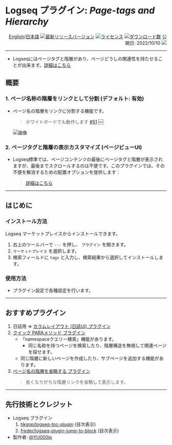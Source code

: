 # Logseq プラグイン: *Page-tags and Hierarchy*

<div align="right">

[English](https://github.com/YU000jp/logseq-page-tags-and-hierarchy)/[日本語](https://github.com/YU000jp/logseq-page-tags-and-hierarchy/blob/main/README.ja.md) 
[![最新リリースバージョン](https://img.shields.io/github/v/release/YU000jp/logseq-page-tags-and-hierarchy)](https://github.com/YU000jp/logseq-page-tags-and-hierarchy/releases)
[![ライセンス](https://img.shields.io/github/license/YU000jp/logseq-page-tags-and-hierarchy?color=blue)](https://github.com/YU000jp/logseq-page-tags-and-hierarchy/blob/main/LICENSE)
[![ダウンロード数](https://img.shields.io/github/downloads/YU000jp/logseq-page-tags-and-hierarchy/total.svg)](https://github.com/YU000jp/logseq-page-tags-and-hierarchy/releases)
公開日: 2022/10/10 
<a href="https://www.buymeacoffee.com/yu000japan"><img src="https://img.buymeacoffee.com/button-api/?text=Buy me a pizza&emoji=🍕&slug=yu000japan&button_colour=FFDD00&font_colour=000000&font_family=Poppins&outline_colour=000000&coffee_colour=ffffff" /></a>
</div>

---

- Logseqにはページタグと階層があり、ページどうしの関連性を持たせることが出来ます。[詳細はこちら](https://github.com/YU000jp/logseq-page-tags-and-hierarchy/wiki/Logseq%E3%81%AE%E6%A8%99%E6%BA%96%E6%A9%9F%E8%83%BD:-%E3%83%9A%E3%83%BC%E3%82%B8%E3%82%BF%E3%82%B0%E3%81%A8%E9%9A%8E%E5%B1%A4)

## 概要

### 1. ページ名称の階層をリンクとして分割 (デフォルト: 有効)

- ページ名の階層をリンクに分割する機能です。
  > ホワイトボードでも動作します [#51](https://github.com/YU000jp/logseq-page-tags-and-hierarchy/issues/51#issuecomment-2000623402) 🆕

  ![画像](https://github.com/YU000jp/logseq-page-tags-and-hierarchy/assets/111847207/f7da636b-4418-4a2f-b1e9-49c6aa8ec055)

### 2. ページタグと階層の表示カスタマイズ (ページビューUI)

- Logseq標準では、ページコンテンツの最後にページタグと階層が表示されますが、最後までスクロールするのは不便です。このプラグインでは、その不便を解消するための配置オプションを提供します：
  > [詳細はこちら](https://github.com/YU000jp/logseq-page-tags-and-hierarchy/wiki/%E3%83%9A%E3%83%BC%E3%82%B8%E3%83%93%E3%83%A5%E3%83%BCUI)

---

## はじめに

### インストール方法

Logseq マーケットプレイスからインストールできます。
1. 右上のツールバーで `---` を押し、 `プラグイン` を開きます。
2. `マーケットプレイス` を選択します。
3. 検索フィールドに `tags` と入力し、検索結果から選択してインストールします。

### 使用方法

- プラグイン設定で各種設定を行います。

---

## おすすめプラグイン

1. 日誌用 => [カラムレイアウト (日誌UI) プラグイン](https://github.com/YU000jp/Logseq-column-Layout)
2. [クイック PARAメソッド プラグイン](https://github.com/YU000jp/logseq-plugin-quickly-para-method)
   - 「namespaceクエリー検索」機能があります。
     - 同じ名称を持つページを検索したり、階層構造を無視して関連ページを探せます。
   - 同じ階層に新しいページを作成したり、サブページを追加する機能があります。
3. [ページ名の階層を省略する プラグイン](https://github.com/YU000jp/logseq-plugin-short-namespaces)
   > 長くなりがちな階層リンクを省略して表示します。

---

## 先行技術とクレジット

- Logseq プラグイン
  1. [hkgnp/logseq-toc-plugin](https://github.com/hkgnp/logseq-toc-plugin/) (目次表示)
  2. [freder/logseq-plugin-jump-to-block](https://github.com/freder/logseq-plugin-jump-to-block/) (目次表示)
- 製作者: [@YU000jp](https://github.com/YU000jp)
